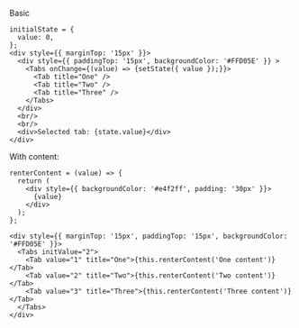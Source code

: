 Basic

    initialState = {
      value: 0,
    };
    <div style={{ marginTop: '15px' }}>
      <div style={{ paddingTop: '15px', backgroundColor: '#FFD05E' }} >
        <Tabs onChange={(value) => {setState({ value });}}>
          <Tab title="One" />
          <Tab title="Two" />
          <Tab title="Three" />
        </Tabs>
      </div>
      <br/>
      <br/>
      <div>Selected tab: {state.value}</div>
    </div>

With content:

    renterContent = (value) => {
      return (
        <div style={{ backgroundColor: '#e4f2ff', padding: '30px' }}>
          {value}
        </div>
      );
    };

    <div style={{ marginTop: '15px', paddingTop: '15px', backgroundColor: '#FFD05E' }}>
      <Tabs initValue="2">
        <Tab value="1" title="One">{this.renterContent('One content')}</Tab>
        <Tab value="2" title="Two">{this.renterContent('Two content')}</Tab>
        <Tab value="3" title="Three">{this.renterContent('Three content')}</Tab>
      </Tabs>
    </div>